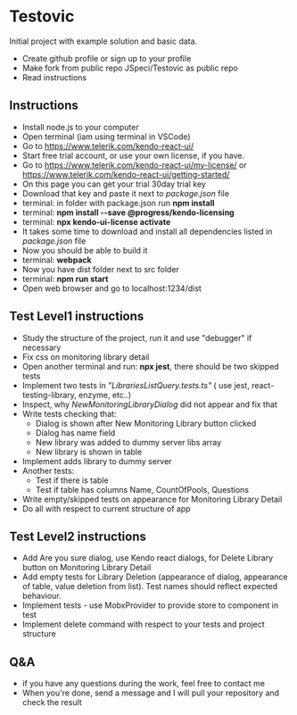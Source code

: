 # Testovic
Initial project with example solution and basic data.

* Create github profile or sign up to your profile
* Make fork from public repo JSpeci/Testovic as public repo
* Read instructions

## Instructions

* Install node.js to your computer
* Open terminal (iam using terminal in VSCode)
* Go to https://www.telerik.com/kendo-react-ui/
* Start free trial account, or use your own license, if you have.
* Go to https://www.telerik.com/kendo-react-ui/my-license/ or https://www.telerik.com/kendo-react-ui/getting-started/
* On this page you can get your trial 30day trial key
* Download that key and paste it next to *package.json* file
* terminal: in folder with package.json run **npm install**
* terminal: **npm install --save @progress/kendo-licensing**
* terminal: **npx kendo-ui-license activate**
* It takes some time to download and install all dependencies listed in *package.json* file
* Now you should be able to build it
* terminal: **webpack**
* Now you have dist folder next to src folder
* terminal: **npm run start**
* Open web browser and go to localhost:1234/dist

## Test Level1 instructions
* Study the structure of the project, run it and use "debugger" if necessary
* Fix css on monitoring library detail
* Open another terminal and run: **npx jest**, there should be two skipped tests
* Implement two tests in *"LibrariesListQuery.tests.ts"* ( use jest, react-testing-library, enzyme, etc..)
* Inspect, why *NewMonitoringLibraryDialog* did not appear and fix that
* Write tests checking that: 
    * Dialog is shown after New Monitoring Library button clicked
    * Dialog has name field
    * New library was added to dummy server libs array
    * New library is shown in table
* Implement adds library to dummy server
* Another tests:
    * Test if there is table
    * Test if table has columns Name, CountOfPools, Questions
* Write empty/skipped tests on appearance for Monitoring Library Detail
* Do all with respect to current structure of app
## Test Level2 instructions
* Add Are you sure dialog, use Kendo react dialogs, for Delete Library button on Monitoring Library Detail
* Add empty tests for Library Deletion (appearance of dialog, appearance of table, value deletion from list). Test names should reflect expected behaviour.
* Implement tests - use MobxProvider to provide store to component in test
* Implement delete command with respect to your tests and project structure

## Q&A
* if you have any questions during the work, feel free to contact me
* When you're done, send a message and I will pull your repository and check the result
